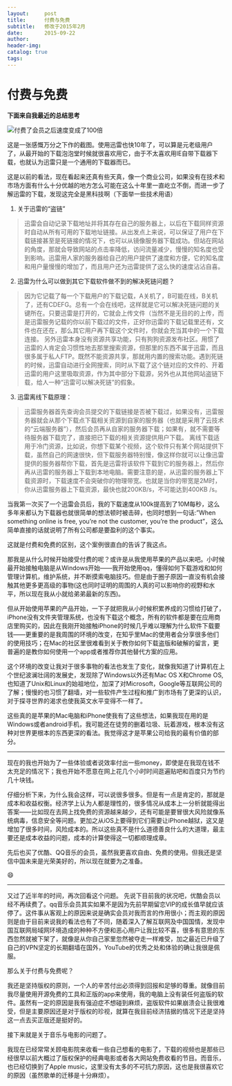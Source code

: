 ```yaml
---
layout:     post  
title:      付费与免费
subtitle:   修改于2015年2月  
date:       2015-09-22  
author:  
header-img: 
catalog: true  
tags:
---
```


# 付费与免费

**下面来自我最近的总结思考**

![付费了会员之后速度变成了100倍][image-1]

这是一张感慨万分之下作的截图。使用迅雷也快10年了，可以算是元老级用户了，从最开始的下载泡泡堂时候就很喜欢用它，由于不太喜欢用IE自带下载器下载，也就认为迅雷只是一个通用的下载器而已。

这是以前的看法，现在看起来还真有些天真，像一个商业公司，如果没有在技术和市场方面有什么十分优越的地方怎么可能在这么十年里一直屹立不倒，而进一步了解迅雷的下载，发现这完全是黑科技啊（下面举一些技术用语）

1. 关于迅雷的“盗链”
> 迅雷会自动记录下载地址并将其存在自己的服务器上，以后在下载同样资源时自动从所有可用的下载地址链接。从出发点上来说，可以保证了用户在下载链接甚至是死链接的情况下，也可以从镜像服务器下载成功。但站在网站的角度，那就会导致网站的点击率降低，访问流量减少，慢慢的知名度也受到影响。迅雷用人家的服务器给自己的用户提供了速度和方便，它的知名度和用户量慢慢的增加了，而且用户还为迅雷提供了这么快的速度沾沾自喜。
2. 迅雷为什么可以做到其它下载软件做不到的解决死链问题？
> 因为它记载了每一个下载用户的下载记载，A关机了，B可能在线，B关机了，还有CDEFG。总有一个会在线吧，这样就是它可以解决死链问题的关键所在。只要迅雷是打开的，它就会上传文件（当然不是无目的的上传，而是迅雷服务记载的你以前下载过的文件，正好你迅雷的下载记载里还有，文件也在还在，那么其它用户再下载这个文件时，你就会充当其中的一个下载连接。
> 另外迅雷本身没有资源共享功能，只有狗狗资源发布社区。用惯了迅雷的人肯定会习惯性地去那里搜索资源，但那里的东西不属于迅雷，而且很多属于私人FTP。既然不能资源共享，那就用内置的搜索功能。遇到死链的时候，迅雷自动进行全网搜索，同时从下载了这个链对应的文件的、开着迅雷的用户这里吸取资源，作为其中部分下载源，另外也从其他网站盗链下载，给人一种“迅雷可以解决死链”的假象。
3. 迅雷离线下载原理：
> 迅雷服务器首先查询会员提交的下载链接是否被下载过，如果没有，迅雷服务器就会从那个下载点下载相关资源到自家的服务器（也就是采用了云技术的“云端服务器”），然后会员再从自家的服务器下载；如果有，就不需要等待服务器下载完了，直接把已下载的相关资源提供用户下载。
> 离线下载适用于冷门资源，比如说，你想下载某个视频，这个软件只有某个网站提供下载，虽然自己的网速很快，但下载服务器特别慢，像这样你就可以让像迅雷提供的服务器帮你下载，首先是迅雷将该软件下载到它的服务器上，然后你再从迅雷的服务器上下载到本地电脑。需要注意的是，从迅雷的服务器上下载资源时，下载速度不会突破你的物理带宽。也就是当你的带宽是2M时，你从迅雷服务器上下载资源，最快也就200KB/s，不可能达到400KB /s。

当我第一次买了一个迅雷会员后，我的下载速度从100k提高到了10M每秒，这么多年来都认为下载器也就很简单的想法顿时被击碎，也同时想到一句话:”When something online is free, you’re not the customer, you’re the product”，这么简单直接的话就说明了所有公司都是要盈利的这个事实。

这就是付费和免费的区别，这个案例很直白的告诉了我这点。

那我是从什么时候开始接受付费的呢？或许是从我使用苹果的产品以来吧。小时候最开始接触电脑是从Windows开始——我开始使用qq，懂得如何下载游戏和如何管理计算机，维护系统，并不断摸索电脑技巧。但是由于圈子原因一直没有机会接触其他更多更高级的事物(这也同时证明的周围的人真的可以影响你的视野和水平，所以现在我从小就给弟弟最新的东西)。

但从开始使用苹果的产品开始，一下子就把我从小时候积累养成的习惯给打破了，iPhone没有文件夹管理系统，也没有下载这个概念，所有的软件都是要在应用商店里购买的，因此在我刚开始接触iPhone的时候几乎难以理解为什么软件下载要钱——更重要的是我周围的环境的改变，在知乎里Mac的使用者会分享很多他们的使用技巧；在Mac的社区里很难看到关于教你如何下载盗版和破解的留言，更普遍的是教你如何使用一个app或者推荐你其他替代方案的应用。

这个环境的改变让我对于很多事物的看法也发生了变化，就像我知道了计算机在上个世纪波澜壮阔的发展史，发现除了Windows以外还有Mac OS X和Chrome OS, 也知道了Unix和Linux的始祖地位，加深了对Microsoft，Google等互联网公司的了解；慢慢的也习惯了翻墙，对一些软件产生过程和推广到市场有了更深的认识，对于探寻世界的渴求也使我英文水平变得不一样了。

这些真的是苹果的Mac电脑和iPhone使我有了这些想法，如果我现在用的是Windows或者android手机，我可能还在徒劳的删着垃圾、玩着游戏，根本没有这种对世界更根本的东西更深的看法。我觉得这才是苹果公司给我的最有价值的部分。

---- 
现在的我也开始为了一些体验或者说效率付出一些money，即使是在我现在钱不太充足的情况下；我也开始不愿意在网上花几个小时时间逛遍贴吧和百度只为节约几十块钱。

仔细分析下来，为什么我会这样，可以说很多很多。但是有一点是肯定的，那就是成本和收益权衡。经济学上认为人都是理性的，很多情况从成本上一分析就能得出答案——比如现在去网上找免费的资源越来越少，还有可能是要冒很大风险就像系统病毒，信息安全等问题。更加之从iOS上要得到它们需要让iPhone越狱，这又是增加了很多时间，风险成本的。所以这些真不是什么道德善良什么的大道理，最主要还是成本收益的问题，成本的计算使得这一切都顺理成章。

先后也买了优酷、QQ音乐的会员，虽然我更喜欢自由、免费的使用。但我还是坚信中国未来是光荣美好的，所以现在就要为之准备。

😄

---- 
又过了近半年的时间，再次回看这个问题。
先说下目前我的状况吧，优酷会员以经不再续费了。qq音乐会员其实如果不是因为先前早期留恋VIP的成长值早就应该停了。这件事从客观上的原因来说是确实会员对我而言的作用很小；而主观的原因则是由于目前来说我的看法也有了不同，随着深入了解互联网及中国国情，发现中国互联网局域网环境造成的种种不方便和恶心用户让我比较不喜，很多有意思的东西忽然就被下架了，就像是从你自己家里忽然被夺走一样难受，加之最近已升级了自己的VPN坚定的长期翻墙在国外，YouTube的优秀之处和体验的确让我很是佩服。

那么关于付费与免费呢？

我还是坚持版权的原则，一个人的辛苦付出必须得到回报和足够的尊重。就像目前我尽量使用开源免费的工具和正版的app来使用，我的电脑上没有装任何盗版的软件。虽然有一定的原因是我有强迫症不想碰到麻烦，盗版软件如果崩溃会让我很难受，但是主要原因还是对于版权的珍视，就算在我目前经济拮据的情况下还是坚持这一点去买正版还是挺好的。

接下来就是关于音乐与电影的问题了。

我现在已经常常关顾电影院来收看一些自己想看的电影了，下载的视频也是那些已经很早以前大概过了版权保护的经典电影或者各大网站免费收看的节目。而音乐，也已经切换到了Apple music，这里没有太多的不可抗力原因，这也是我很喜欢它的原因（虽然歌单的迁移是十分麻烦）。

[image-1]:	https://ws2.sinaimg.cn/large/006tNc79ly1g26zgti6b9j30qj0hqn1o.jpg "付费了会员之后速度变成了100倍"